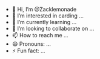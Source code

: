 - 👋 Hi, I’m @Zacklemonade
- 👀 I’m interested in carding ...
- 🌱 I’m currently learning ...
- 💞️ I’m looking to collaborate on ...
- 📫 How to reach me ...
- 😄 Pronouns: ...
- ⚡ Fun fact: ...

<!---
Zacklemonade/Zacklemonade is a ✨ special ✨ repository because its `README.md` (this file) appears on your GitHub profile.
You can click the Preview link to take a look at your changes.
--->
